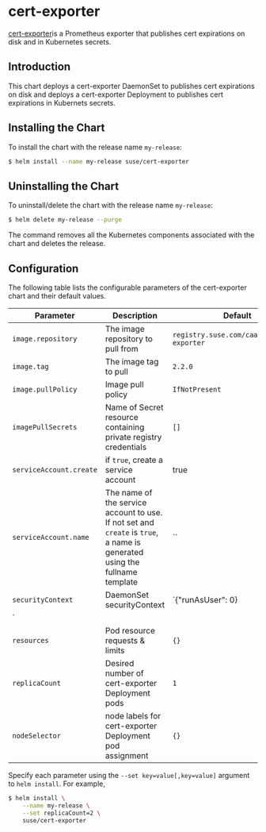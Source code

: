 # cert-exporter

[cert-exporter](https://github.com/joe-elliott/cert-exporter)is a Prometheus exporter that publishes cert expirations on disk and in Kubernetes secrets.

## Introduction

This chart deploys a cert-exporter DaemonSet to publishes cert expirations on disk and deploys a cert-exporter Deployment to publishes cert expirations in Kubernets secrets.

## Installing the Chart

To install the chart with the release name `my-release`:

```bash
$ helm install --name my-release suse/cert-exporter
```

## Uninstalling the Chart

To uninstall/delete the chart with the release name `my-release`:

```bash
$ helm delete my-release --purge
```

The command removes all the Kubernetes components associated with the chart and deletes the release.

## Configuration

The following table lists the configurable parameters of the cert-exporter chart and their default values.

| Parameter               | Description                                                                                                                | Default                                    |
| ----------------------- | -------------------------------------------------------------------------------------------------------------------------- | ------------------------------------------ |
| `image.repository`      | The image repository to pull from                                                                                          | `registry.suse.com/caasp/v4/cert-exporter` |
| `image.tag`             | The image tag to pull                                                                                                      | `2.2.0`                                    |
| `image.pullPolicy`      | Image pull policy                                                                                                          | `IfNotPresent`                             |
| `imagePullSecrets`      | Name of Secret resource containing private registry credentials                                                            | `[]`                                       |
| `serviceAccount.create` | if `true`, create a service account                                                                                        | true                                       |
| `serviceAccount.name`   | The name of the service account to use. If not set and `create` is `true`, a name is generated using the fullname template | ``                                         |
| `securityContext`       | DaemonSet securityContext                                                                                                  | `{"runAsUser": 0}                          |
| `                       |
| `resources`             | Pod resource requests & limits                                                                                             | `{}`                                       |
| `replicaCount`          | Desired number of cert-exporter Deployment pods                                                                            | `1`                                        |
| `nodeSelector`          | node labels for cert-exporter Deployment pod assignment                                                                    | `{}`                                       |

Specify each parameter using the `--set key=value[,key=value]` argument to `helm install`. For example,

```bash
$ helm install \
    --name my-release \
    --set replicaCount=2 \
    suse/cert-exporter
```
